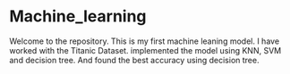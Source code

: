 # Machine_learning
Welcome to the repository. This is my first machine leaning model. 
I have worked with the Titanic Dataset. implemented the model using KNN, SVM and decision tree. And found the best accuracy using decision tree. 

